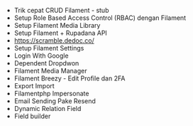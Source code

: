- Trik cepat CRUD Filament - stub
- Setup Role Based Access Control (RBAC) dengan Filament
- Setup Filament Media Library
- Setup Filament + Rupadana API 
- https://scramble.dedoc.co/
- Setup Filament Settings
- Login With Google
- Dependent Dropdwon
- Filament Media Manager
- Filament Breezy - Edit Profile dan 2FA
- Export Import
- Filamentphp Impersonate
- Email Sending Pake Resend
- Dynamic Relation Field
- Field builder
